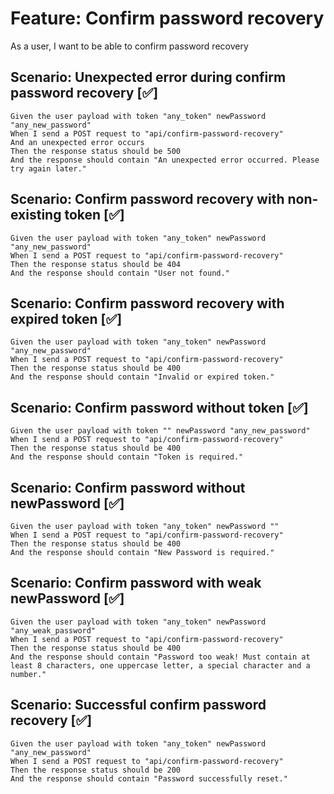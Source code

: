 # Feature: Confirm password recovery

As a user,
I want to be able to confirm password recovery

## Scenario: Unexpected error during confirm password recovery [✅]

    Given the user payload with token "any_token" newPassword "any_new_password"
    When I send a POST request to "api/confirm-password-recovery"
    And an unexpected error occurs
    Then the response status should be 500
    And the response should contain "An unexpected error occurred. Please try again later."

## Scenario: Confirm password recovery with non-existing token [✅]

    Given the user payload with token "any_token" newPassword "any_new_password"
    When I send a POST request to "api/confirm-password-recovery"
    Then the response status should be 404
    And the response should contain "User not found."

## Scenario: Confirm password recovery with expired token [✅]

    Given the user payload with token "any_token" newPassword "any_new_password"
    When I send a POST request to "api/confirm-password-recovery"
    Then the response status should be 400
    And the response should contain "Invalid or expired token."

## Scenario: Confirm password without token [✅]

    Given the user payload with token "" newPassword "any_new_password"
    When I send a POST request to "api/confirm-password-recovery"
    Then the response status should be 400
    And the response should contain "Token is required."

## Scenario: Confirm password without newPassword [✅]

    Given the user payload with token "any_token" newPassword ""
    When I send a POST request to "api/confirm-password-recovery"
    Then the response status should be 400
    And the response should contain "New Password is required."

## Scenario: Confirm password with weak newPassword [✅]

    Given the user payload with token "any_token" newPassword "any_weak_password"
    When I send a POST request to "api/confirm-password-recovery"
    Then the response status should be 400
    And the response should contain "Password too weak! Must contain at least 8 characters, one uppercase letter, a special character and a number."

## Scenario: Successful confirm password recovery   [✅]

    Given the user payload with token "any_token" newPassword "any_new_password"
    When I send a POST request to "api/confirm-password-recovery"
    Then the response status should be 200
    And the response should contain "Password successfully reset."
